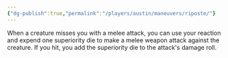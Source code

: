 ```yaml
---
{"dg-publish":true,"permalink":"/players/austin/maneuvers/riposte/"}
---
```


When a creature misses you with a melee attack, you can use your reaction and expend one superiority die to make a melee weapon attack against the creature. If you hit, you add the superiority die to the attack's damage roll.
